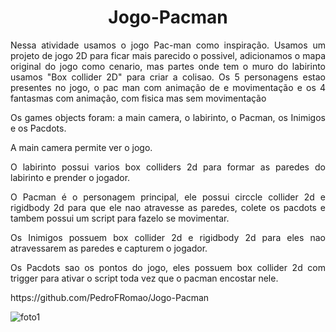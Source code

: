 <h1 align="center"> Jogo-Pacman </h1>
 
<p Align="justify">Nessa atividade usamos o jogo Pac-man como inspiração. Usamos um projeto de jogo 2D para ficar mais parecido o possivel, adicionamos o mapa original do jogo como cenario, mas partes onde tem o muro do labirinto usamos "Box collider 2D" para criar a colisao. Os 5 personagens estao presentes no jogo, o pac man com animação de e movimentação e os 4 fantasmas com animação, com fisica mas sem movimentação </p>
<p Align="justify">Os games objects foram: a main camera, o labirinto, o Pacman, os Inimigos e os Pacdots.</p>
<p Align="justify">A main camera permite ver o jogo.</p>
<p Align="justify">O labirinto possui varios box colliders 2d para formar as paredes do labirinto e prender o jogador.</p>
<p Align="justify">O Pacman é o personagem principal, ele possui circcle collider 2d e rigidbody 2d para que ele nao atravesse as paredes, colete os pacdots e tambem possui um script para fazelo se movimentar.</p>
<p Align="justify">Os Inimigos possuem box collider 2d e rigidbody 2d para eles nao atravessarem as paredes e capturem o jogador.</p>
<p Align="justify">Os Pacdots sao os pontos do jogo, eles possuem box collider 2d com trigger para ativar o script toda vez que o pacman encostar nele.</p>

<p Align="justify">https://github.com/PedroFRomao/Jogo-Pacman</p>
 
![foto1](https://github.com/PedroFRomao/Jogo-Pacman/assets/120103357/a3095577-892c-43d4-ab4a-d03f786d06f6)
